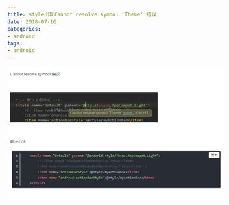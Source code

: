 ```yaml
---
title: style出现Cannot resolve symbol 'Theme' 错误
date: 2018-07-10
categories: 
- android
tags: 
- android
---
```


![image](https://github.com/ningdaolong/wiki/blob/master/image/style%E5%87%BA%E7%8E%B0Cannot%20resolve%20symbol%20'Theme'%20%E9%94%99%E8%AF%AF.png)


